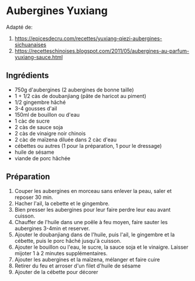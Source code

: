 # Aubergines Yuxiang

Adapté de:

1. https://epicesdecru.com/recettes/yuxiang-qiezi-aubergines-sichuanaises
2. https://recetteschinoises.blogspot.com/2011/05/aubergines-au-parfum-yuxiang-sauce.html

## Ingrédients

* 750g d'aubergines (2 aubergines de bonne taille)
* 1 + 1/2 càs de doubanjiang (pâte de haricot au piment)
* 1/2 gingembre hâché
* 3-4 gousses d'ail
* 150ml de bouillon ou d'eau
* 1 càc de sucre
* 2 càs de sauce soja
* 2 càs de vinaigre noir chinois
* 2 càc de maïzena diluée dans 2 càc d'eau
* cébettes ou autres (1 pour la préparation, 1 pour le dressage)
* huile de sésame
* viande de porc hâchée

## Préparation

1. Couper les aubergines en morceau sans enlever la peau, saler et reposer 30 min.
2. Hacher l'ail, la cebette et le gingembre.
3. Bien presser les aubergines pour leur faire perdre leur eau avant cuisson.
4. Chauffer de l'huile dans une poêle à feu moyen, faire sauter les aubergines 3-4min et reserver.
5. Ajouter le doubanjiang dans de l'huile, puis l'ail, le gingembre et la cébette, puis le porc hâché jusqu'à cuisson.
6. Ajouter le bouillon ou l'eau, le sucre, la sauce soja et le vinaigre. Laisser mijoter 1 à 2 minutes supplémentaires.
7. Ajouter les aubergines et la maïzena, mélanger et faire cuire
8. Retirer du feu et arroser d'un filet d'huile de sésame
9. Ajouter de la cébette pour décorer
